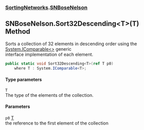 ### [SortingNetworks](SortingNetworks.md 'SortingNetworks').[SNBoseNelson](SortingNetworks_SNBoseNelson.md 'SortingNetworks.SNBoseNelson')
## SNBoseNelson.Sort32Descending&lt;T&gt;(T) Method
Sorts a collection of 32 elements in descending order using the [System.IComparable&lt;&gt;](https://docs.microsoft.com/en-us/dotnet/api/System.IComparable-1 'System.IComparable`1') generic  
interface implementation of each element.  
```csharp
public static void Sort32Descending<T>(ref T p0)
    where T : System.IComparable<T>;
```
#### Type parameters
<a name='SortingNetworks_SNBoseNelson_Sort32Descending_T_(T)_T'></a>
`T`  
The type of the elements of the collection.
  
#### Parameters
<a name='SortingNetworks_SNBoseNelson_Sort32Descending_T_(T)_p0'></a>
`p0` [T](SortingNetworks_SNBoseNelson_Sort32Descending_T_(T).md#SortingNetworks_SNBoseNelson_Sort32Descending_T_(T)_T 'SortingNetworks.SNBoseNelson.Sort32Descending&lt;T&gt;(T).T')  
the reference to the first element of the collection
  
